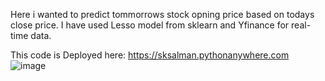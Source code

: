 Here i wanted to predict tommorrows stock opning price based on todays close price. I have used Lesso model from sklearn and Yfinance for real-time data.

This code is Deployed here:  https://sksalman.pythonanywhere.com
![image](https://github.com/user-attachments/assets/6fc3c137-6c22-4bea-942b-af172e7a819e)

